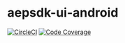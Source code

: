 # aepsdk-ui-android

[![CircleCI](https://img.shields.io/circleci/project/github/adobe/aepsdk-ui-android/dev-v3.0.0.svg?logo=circleci)](https://circleci.com/gh/adobe/workflows/aepsdk-ui-android)
[![Code Coverage](https://codecov.io/gh/adobe/aepsdk-ui-android/branch/dev-v3.0.0/graph/badge.svg?token=3RLMTJQ1TM)](https://codecov.io/gh/adobe/aepsdk-ui-android)
